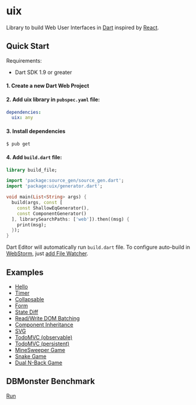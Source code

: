 # uix

Library to build Web User Interfaces in [Dart](https://dartlang.org)
inspired by [React](http://facebook.github.io/react/).

## Quick Start

Requirements:

 - Dart SDK 1.9 or greater

#### 1. Create a new Dart Web Project
#### 2. Add uix library in `pubspec.yaml` file:

```yaml
dependencies:
  uix: any
```

#### 3. Install dependencies

```sh
$ pub get
```

#### 4. Add `build.dart` file:

```dart
library build_file;

import 'package:source_gen/source_gen.dart';
import 'package:uix/generator.dart';

void main(List<String> args) {
  build(args, const [
    const ShallowEqGenerator(),
    const ComponentGenerator()
  ], librarySearchPaths: ['web']).then((msg) {
    print(msg);
  });
}
```

Dart Editor will automatically run `build.dart` file. To configure
auto-build in [WebStorm](https://www.jetbrains.com/webstorm/), just
[add File Watcher](http://stackoverflow.com/questions/17266106/how-to-run-build-dart-in-webstorm).

## Examples

- [Hello](https://github.com/localvoid/uix/tree/master/example/hello)
- [Timer](https://github.com/localvoid/uix/tree/master/example/timer)
- [Collapsable](https://github.com/localvoid/uix/tree/master/example/collapsable)
- [Form](https://github.com/localvoid/uix/tree/master/example/form)
- [State Diff](https://github.com/localvoid/uix/tree/master/example/state_diff)
- [Read/Write DOM Batching](https://github.com/localvoid/uix/tree/master/example/read_write_batching)
- [Component Inheritance](https://github.com/localvoid/uix/tree/master/example/inheritance)
- [SVG](https://github.com/localvoid/uix/tree/master/example/svg)
- [TodoMVC (observable)](https://github.com/localvoid/uix_todomvc/)
- [TodoMVC (persistent)](https://github.com/localvoid/uix_todomvc_persistent/)
- [MineSweeper Game](https://github.com/localvoid/uix_minesweeper/)
- [Snake Game](https://github.com/localvoid/uix_snake/)
- [Dual N-Back Game](https://github.com/localvoid/dual_nback/)

## DBMonster Benchmark

[Run](http://localvoid.github.io/uix_dbmon/)

